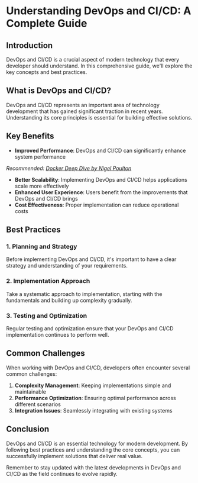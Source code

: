 # Understanding DevOps and CI/CD: A Complete Guide

## Introduction

DevOps and CI/CD is a crucial aspect of modern technology that every developer should understand. In this comprehensive guide, we'll explore the key concepts and best practices.

## What is DevOps and CI/CD?

DevOps and CI/CD represents an important area of technology development that has gained significant traction in recent years. Understanding its core principles is essential for building effective solutions.

## Key Benefits

- **Improved Performance**: DevOps and CI/CD can significantly enhance system performance

*Recommended: <a href="https://amazon.com/dp/B0816Q9F6Z?tag=aiblogcontent-20" target="_blank" rel="nofollow sponsored">Docker Deep Dive by Nigel Poulton</a>*

- **Better Scalability**: Implementing DevOps and CI/CD helps applications scale more effectively  
- **Enhanced User Experience**: Users benefit from the improvements that DevOps and CI/CD brings
- **Cost Effectiveness**: Proper implementation can reduce operational costs

## Best Practices

### 1. Planning and Strategy

Before implementing DevOps and CI/CD, it's important to have a clear strategy and understanding of your requirements.

### 2. Implementation Approach

Take a systematic approach to implementation, starting with the fundamentals and building up complexity gradually.

### 3. Testing and Optimization

Regular testing and optimization ensure that your DevOps and CI/CD implementation continues to perform well.

## Common Challenges

When working with DevOps and CI/CD, developers often encounter several common challenges:

1. **Complexity Management**: Keeping implementations simple and maintainable
2. **Performance Optimization**: Ensuring optimal performance across different scenarios
3. **Integration Issues**: Seamlessly integrating with existing systems

## Conclusion

DevOps and CI/CD is an essential technology for modern development. By following best practices and understanding the core concepts, you can successfully implement solutions that deliver real value.

Remember to stay updated with the latest developments in DevOps and CI/CD as the field continues to evolve rapidly.
